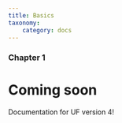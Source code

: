 ```yaml
---
title: Basics
taxonomy:
    category: docs
---
```


### Chapter 1

# Coming soon

Documentation for UF version 4!
